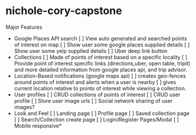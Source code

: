 # nichole-cory-capstone
Major Features
- Google Places API search
    [ ] View auto generated and searched points of interest on map
    [ ] Show user some google places supplied details
    [ ] Show user some yelp supplied details
    [ ] Uber deep link button
- Collections
    [ ] Made of points of interest based on a specific locality
    [ ] Provide point of interest specific links (directions,uber, open table, tripit) and more detailed information from google places api, and trip advisor.
- Location-Based notifications (google maps api) 
    [ ] creates geo-fences around points of interest and alerts when a user is nearby
    [ ] gives current location relative to points of interest while viewing a collection.
- User profiles 
    [ ] CRUD collections of points of interest
    [ ] CRUD user profile
    [ ] Store user image urls
    [ ] Social network sharing of user images? 
- Look and Feel
    [ ] Landing page
    [ ] Profile page
    [ ] Saved collection page
    [ ] Search/Collection create page
    [ ] Login/Register Pages/Modal
    [ ] Mobile responsive*

